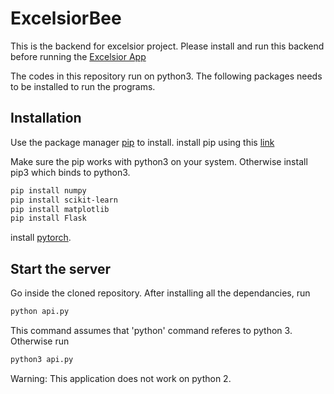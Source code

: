 # ExcelsiorBee
This is the backend for excelsior project. 
Please install and run this backend before running the [Excelsior App](https://github.com/subhasis-chand/excelsior)

The codes in this repository run on python3.
The following packages needs to be installed to run the programs.

## Installation

Use the package manager [pip](https://pip.pypa.io/en/stable/) to install.
install pip using this [link](https://linuxize.com/post/how-to-install-pip-on-ubuntu-18.04/)

Make sure the pip works with python3 on your system. Otherwise install pip3 which binds to python3.

```bash
pip install numpy
pip install scikit-learn
pip install matplotlib
pip install Flask
```

install [pytorch](https://pytorch.org/get-started/locally/).

## Start the server
Go inside the cloned repository. After installing all the dependancies, run

```bash
python api.py
```

This command assumes that 'python' command referes to python 3. Otherwise run
```bash
python3 api.py
```

Warning: This application does not work on python 2.